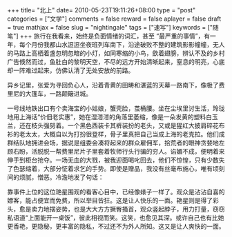 +++
title= "北上"
date= 2010-05-23T19:11:26+08:00
type = "post"
categories = ["文学"]
comments = false
reward = false
aplayer = false
draft = true
mathjax = false
slug = "nightingale"
tags = ["速写"]
keywords = ["随笔"]
+++
旅行在我看来，始终是负面情绪的词汇，甚至 “最严重的事情”，有一年，每个月份我都山水迢迢坐夜班列车南下，沿途破败不整的建筑影影幢幢，无人的马路上高栖着盏忽明忽暗的小灯，如同寒缩的小鸟，歛着翅膀，辨认不及的乡村广告倏然而过，鱼肚白的黎明天空，不尽的远方开始清晰起来，窒息的明亮，心底却一阵难过起来，仿佛认清了无处安放的前路。

异乡记里，张爱为寻回负心人，沿着青黄的田畴和湛蓝的天幕一路南下，像极了费里尼的大篷车，一路颠簸进城。

一号线地铁出口有个卖海宝的小姑娘，蟹壳脸，茧桶腰。坐在尘埃里讨生活，玲珑地用上海话“价佃老实惠”，她在湿溚溚的角落里萎缩，像是一朵发黄的塑料白玉兰，还在枝头强努着。一个黑色西装卡其裤装扮的老头，又或是猩红大披肩碎花布衫的老太太，大概自以为打扮很登样，骨子里真把自己当成上海的老克拉。他们成群结队地拥进会场，据说是组委会凑将起来的群众雇佣军，拾荒者的眼神贪婪地左顾右盼，活脱脱一帮费里尼片子里套着牧师行头行骗的穷人。谄媚不成，便明着来伸手到柜台抢夺。一场无血的大戮，被我迎面喝叱回去，他们不惊惶，只有少数失了色瑟缩着，大部分怔着求乞的手势。即使是赠品，我没有丝毫布施心，唯有顷刻间的烦腻，憎恶。冷澹地发了句话：

靠事件上位的这位艳星围观的看客心目中，已经像婊子一样了。观众是沾沾自喜的嫖客，能占便宜而免费，所以举目皆狂。这是让人快乐的一面。艳星则是得了彩头，愈是卖力地摆姿势，也是大大方方撅臀搔首，观众竖起脖子，用力打量，窃窃私语道“上面能开一桌饭”，彼此相视而笑。这笑，也愈见其深。或许自己也有比她更香艳，更隐秘，更丰富的隐私，不过还不为外人所知。这又是让人爽快的一面。

